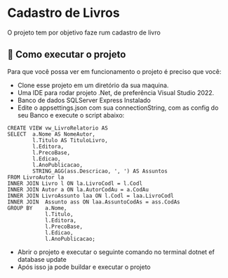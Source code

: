 # Cadastro de Livros

O projeto tem por objetivo faze rum cadastro de livro

## 🚀 Como executar o projeto

Para que você possa ver em funcionamento o projeto é preciso que você:
* Clone esse projeto em um diretório da sua maquina.
* Uma IDE para rodar projeto .Net, de preferência Visual Studio 2022.
* Banco de dados SQLServer Express Instalado
* Edite o appsettings.json com sua connectionString, com as config do seu Banco
   e execute o script abaixo:
```
CREATE VIEW vw_LivroRelatorio AS
SELECT	a.Nome AS NomeAutor,
		l.Titulo AS TituloLivro,
		l.Editora,
		l.PrecoBase,
		l.Edicao,
		l.AnoPublicacao,
		STRING_AGG(ass.Descricao, ', ') AS Assuntos
FROM LivroAutor la
INNER JOIN Livro l ON la.LivroCodl = l.Codl
INNER JOIN Autor a ON la.AutorCodAu = a.CodAu
INNER JOIN LivroAssunto laa ON l.Codl = laa.LivroCodl
INNER JOIN  Assunto ass ON laa.AssuntoCodAs = ass.CodAs
GROUP BY	a.Nome, 
			l.Titulo, 
			l.Editora, 
			l.PrecoBase, 
			l.Edicao, 
			l.AnoPublicacao;

```
* Abrir o projeto e executar o seguinte comando no terminal  dotnet ef database update
* Após isso ja pode buildar e executar o projeto

